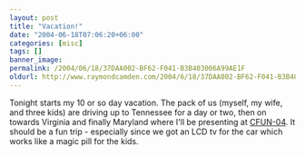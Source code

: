 ```yaml
---
layout: post
title: "Vacation!"
date: "2004-06-18T07:06:20+06:00"
categories: [misc]
tags: []
banner_image: 
permalink: /2004/06/18/37DAA002-BF62-F041-B3B403006A99AE1F
oldurl: http://www.raymondcamden.com/2004/6/18/37DAA002-BF62-F041-B3B403006A99AE1F
---
```


Tonight starts my 10 or so day vacation. The pack of us (myself, my wife, and three kids) are driving up to Tennessee for a day or two, then on towards Virginia and finally Maryland where I'll be presenting at <a href="http://www.cfconf.org/cfun-04/">CFUN-04</a>. It should be a fun trip - especially since we got an LCD tv for the car which works like a magic pill for the kids.